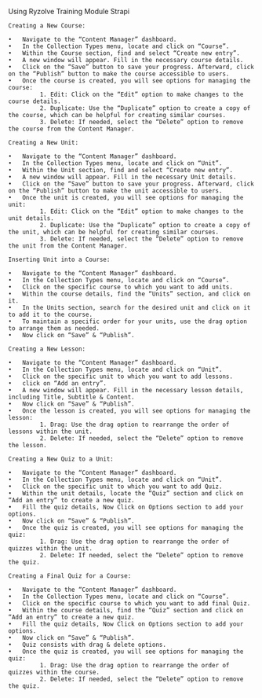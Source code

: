 Using Ryzolve Training Module Strapi
   
    Creating a New Course:

    •	Navigate to the “Content Manager” dashboard.
    •	In the Collection Types menu, locate and click on “Course”.
    •	Within the Course section, find and select “Create new entry”.
    •	A new window will appear. Fill in the necessary course details.
    •	Click on the “Save” button to save your progress. Afterward, click on the “Publish” button to make the course accessible to users.
    •	Once the course is created, you will see options for managing the course:
             1.	Edit: Click on the “Edit” option to make changes to the course details.
             2.	Duplicate: Use the “Duplicate” option to create a copy of the course, which can be helpful for creating similar courses.
             3.	Delete: If needed, select the “Delete” option to remove the course from the Content Manager.
   
    Creating a New Unit:
   
    •	Navigate to the “Content Manager” dashboard.
    •	In the Collection Types menu, locate and click on “Unit”.
    •	Within the Unit section, find and select “Create new entry”.
    •	A new window will appear. Fill in the necessary Unit details.
    •	Click on the “Save” button to save your progress. Afterward, click on the “Publish” button to make the unit accessible to users.
    •	Once the unit is created, you will see options for managing the unit:
             1.	Edit: Click on the “Edit” option to make changes to the unit details.
             2.	Duplicate: Use the “Duplicate” option to create a copy of the unit, which can be helpful for creating similar courses.
             3.	Delete: If needed, select the “Delete” option to remove the unit from the Content Manager.
    
    Inserting Unit into a Course:
    
    •	Navigate to the “Content Manager” dashboard.
    •	In the Collection Types menu, locate and click on “Course”.
    •	Click on the specific course to which you want to add units.
    •	Within the course details, find the “Units” section, and click on it.
    •	In the Units section, search for the desired unit and click on it to add it to the course.
    •	To maintain a specific order for your units, use the drag option to arrange them as needed.
    •	Now click on “Save” & “Publish”.
    
    Creating a New Lesson:
    
    •	Navigate to the “Content Manager” dashboard.
    •	In the Collection Types menu, locate and click on “Unit”.
    •	Click on the specific unit to which you want to add lessons.
    •	click on “Add an entry”.
    •	A new window will appear. Fill in the necessary lesson details, including Title, Subtitle & Content.
    •	Now click on “Save” & “Publish”.
    •	Once the lesson is created, you will see options for managing the lesson:
             1.	Drag: Use the drag option to rearrange the order of lessons within the unit.
             2.	Delete: If needed, select the “Delete” option to remove the lesson.
    
    Creating a New Quiz to a Unit:
    
    •	Navigate to the “Content Manager” dashboard.
    •	In the Collection Types menu, locate and click on “Unit”.
    •	Click on the specific unit to which you want to add Quiz.
    •	Within the unit details, locate the “Quiz” section and click on “Add an entry” to create a new quiz.
    •	Fill the quiz details, Now Click on Options section to add your options.
    •	Now click on “Save” & “Publish”.
    •	Once the quiz is created, you will see options for managing the quiz:
             1.	Drag: Use the drag option to rearrange the order of quizzes within the unit.
             2.	Delete: If needed, select the “Delete” option to remove the quiz.

    Creating a Final Quiz for a Course:
    
    •	Navigate to the “Content Manager” dashboard.
    •	In the Collection Types menu, locate and click on “Course”.
    •	Click on the specific course to which you want to add final Quiz.
    •	Within the course details, find the “Quiz” section and click on “Add an entry” to create a new quiz.
    •	Fill the quiz details, Now Click on Options section to add your options.
    •	Now click on “Save” & “Publish”.
    •	Quiz consists with drag & delete options.
    •	Once the quiz is created, you will see options for managing the quiz:
             1.	Drag: Use the drag option to rearrange the order of quizzes within the course.
             2.	Delete: If needed, select the “Delete” option to remove the quiz.
